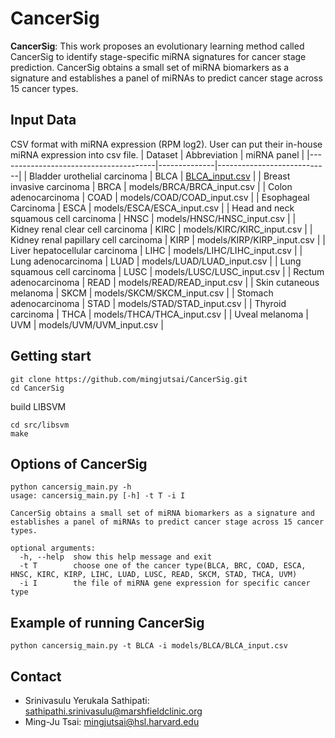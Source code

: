# CancerSig

**CancerSig**: This work proposes an evolutionary learning method called CancerSig to identify stage-specific miRNA signatures for cancer stage prediction. CancerSig obtains a small set of miRNA biomarkers as a signature and establishes a panel of miRNAs to predict cancer stage across 15 cancer types.

## Input Data

CSV format with miRNA expression (RPM log2). User can put their in-house miRNA expression into csv file.
| Dataset                               | Abbreviation | miRNA panel                |
|---------------------------------------|--------------|----------------------------|
| Bladder urothelial carcinoma          | BLCA         | [BLCA_input.csv](models/BLCA/BLCA_input.csv) |
| Breast invasive carcinoma             | BRCA         | models/BRCA/BRCA_input.csv |
| Colon adenocarcinoma                  | COAD         | models/COAD/COAD_input.csv |
| Esophageal Carcinoma                  | ESCA         | models/ESCA/ESCA_input.csv |
| Head and neck squamous cell carcinoma | HNSC         | models/HNSC/HNSC_input.csv |
| Kidney renal clear cell carcinoma     | KIRC         | models/KIRC/KIRC_input.csv |
| Kidney renal papillary cell carcinoma | KIRP         | models/KIRP/KIRP_input.csv |
| Liver hepatocellular carcinoma        | LIHC         | models/LIHC/LIHC_input.csv |
| Lung adenocarcinoma                   | LUAD         | models/LUAD/LUAD_input.csv |
| Lung squamous cell carcinoma          | LUSC         | models/LUSC/LUSC_input.csv |
| Rectum adenocarcinoma                 | READ         | models/READ/READ_input.csv |
| Skin cutaneous melanoma               | SKCM         | models/SKCM/SKCM_input.csv |
| Stomach adenocarcinoma                | STAD         | models/STAD/STAD_input.csv |
| Thyroid carcinoma                     | THCA         | models/THCA/THCA_input.csv |
| Uveal melanoma                        | UVM          | models/UVM/UVM_input.csv   |

## Getting start

```shell
git clone https://github.com/mingjutsai/CancerSig.git
cd CancerSig
```

build LIBSVM

```shell
cd src/libsvm
make
```

## Options of CancerSig

```shell
python cancersig_main.py -h
usage: cancersig_main.py [-h] -t T -i I

CancerSig obtains a small set of miRNA biomarkers as a signature and establishes a panel of miRNAs to predict cancer stage across 15 cancer
types.

optional arguments:
  -h, --help  show this help message and exit
  -t T        choose one of the cancer type(BLCA, BRC, COAD, ESCA, HNSC, KIRC, KIRP, LIHC, LUAD, LUSC, READ, SKCM, STAD, THCA, UVM)
  -i I        the file of miRNA gene expression for specific cancer type
```

## Example of running CancerSig

```shell
python cancersig_main.py -t BLCA -i models/BLCA/BLCA_input.csv
```

## Contact

- Srinivasulu Yerukala Sathipati: sathipathi.srinivasulu@marshfieldclinic.org
- Ming-Ju Tsai: mingjutsai@hsl.harvard.edu
